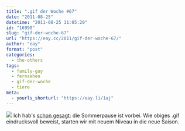 ```yaml
---
title: ".gif der Woche #67"
date: "2011-08-25"
datetime: "2011-08-25 11:05:20"
id: "16990"
slug: "gif-der-woche-67"
url: "https://eay.cc/2011/gif-der-woche-67/"
author: "eay"
format: "post"
categories:
  - the-others
tags:
  - family-guy
  - fernsehen
  - gif-der-woche
  - tiere
meta:
  - yourls_shorturl: "https://eay.li/1aj"
---
```


![](https://eay.cc/uploads/2011/peterhorse.gif) Ich hab's [schon gesagt](//eay.cc/2011/review-rundumschlag-16-1/): die Sommerpause ist vorbei. Wie obiges .gif eindrucksvoll beweist, starten wir mit neuem Niveau in die neue Saison.
